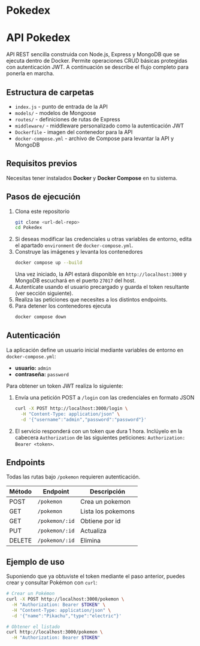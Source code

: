 # Pokedex
# API Pokedex

API REST sencilla construida con Node.js, Express y MongoDB que se ejecuta dentro de Docker. Permite operaciones CRUD básicas protegidas con autenticación JWT. A continuación se describe el flujo completo para ponerla en marcha.

## Estructura de carpetas

- `index.js` - punto de entrada de la API
- `models/` - modelos de Mongoose
- `routes/` - definiciones de rutas de Express
- `middleware/` - middleware personalizado como la autenticación JWT
- `Dockerfile` - imagen del contenedor para la API
- `docker-compose.yml` - archivo de Compose para levantar la API y MongoDB

## Requisitos previos

Necesitas tener instalados **Docker** y **Docker Compose** en tu sistema.

## Pasos de ejecución

1. Clona este repositorio
   ```bash
   git clone <url-del-repo>
   cd Pokedex
   ```
2. Si deseas modificar las credenciales u otras variables de entorno, edita el apartado `environment` de `docker-compose.yml`.
3. Construye las imágenes y levanta los contenedores
   ```bash
   docker compose up --build
   ```
   Una vez iniciado, la API estará disponible en `http://localhost:3000` y MongoDB escuchará en el puerto `27017` del host.
4. Autentícate usando el usuario precargado y guarda el token resultante (ver sección siguiente).
5. Realiza las peticiones que necesites a los distintos endpoints.
6. Para detener los contenedores ejecuta
   ```bash
   docker compose down
   ```

## Autenticación

La aplicación define un usuario inicial mediante variables de entorno en `docker-compose.yml`:

- **usuario:** `admin`
- **contraseña:** `password`

Para obtener un token JWT realiza lo siguiente:

1. Envía una petición POST a `/login` con las credenciales en formato JSON
   ```bash
   curl -X POST http://localhost:3000/login \
     -H "Content-Type: application/json" \
     -d '{"username":"admin","password":"password"}'
   ```
2. El servicio responderá con un token que dura 1 hora. Inclúyelo en la cabecera
   `Authorization` de las siguientes peticiones: `Authorization: Bearer <token>`.

## Endpoints

Todas las rutas bajo `/pokemon` requieren autenticación.

| Método | Endpoint       | Descripción        |
| ------ | -------------- | ------------------ |
| POST   | `/pokemon`     | Crea un pokemon    |
| GET    | `/pokemon`     | Lista los pokemons |
| GET    | `/pokemon/:id` | Obtiene por id     |
| PUT    | `/pokemon/:id` | Actualiza          |
| DELETE | `/pokemon/:id` | Elimina            |

## Ejemplo de uso

Suponiendo que ya obtuviste el token mediante el paso anterior, puedes crear y consultar Pokémon con `curl`:

```bash
# Crear un Pokémon
curl -X POST http://localhost:3000/pokemon \
  -H "Authorization: Bearer $TOKEN" \
  -H "Content-Type: application/json" \
  -d '{"name":"Pikachu","type":"electric"}'

# Obtener el listado
curl http://localhost:3000/pokemon \
  -H "Authorization: Bearer $TOKEN"
```
